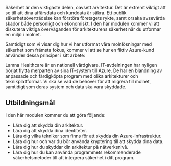 Säkerhet är den viktigaste delen, oavsett arkitektur. Det är extremt viktigt att se till att dina affärsdata och kunddata är säkra. Ett publik säkerhetsöverträdelse kan förstöra företagets rykte, samt orsaka avsevärda skador både personligt och ekonomiskt. I den här modulen kommer vi att diskutera viktiga överväganden för arkitekturens säkerhet när du utformar en miljö i molnet. 

Samtidigt som vi visar dig hur vi har utformat våra molnlösningar med säkerhet som främsta fokus, kommer vi att se hur en fiktiv Azure-kund använder dessa principer i sitt arbete:

Lamna Healthcare är en nationell vårdgivare. IT-avdelningen har nyligen börjat flytta merparten av sina IT-system till Azure. De har en blandning av anpassade och färdigköpta program med olika arkitekturer och teknikplattformar. Vi ska se vad de behöver för att migrera till molnet, samtidigt som deras system och data ska vara skyddade.

## <a name="learning-objectives"></a>Utbildningsmål

I den här modulen kommer du att göra följande:

- Lära dig att skydda din arkitektur.
- Lära dig att skydda dina identiteter.
- Lära dig vilka tekniker som finns för att skydda din Azure-infrastruktur.
- Lära dig hur och var du bör använda kryptering till att skydda dina data.
- Lära dig hur du skyddar din arkitektur på nätverksnivå.
- Lära dig hur du kan använda programmets rekommenderade säkerhetsmetoder till att integrera säkerhet i ditt program.